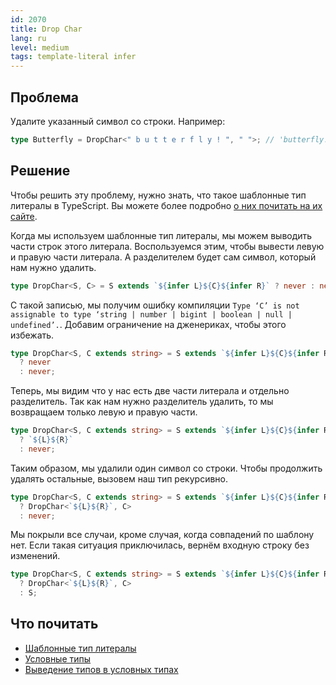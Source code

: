 ```yaml
---
id: 2070
title: Drop Char
lang: ru
level: medium
tags: template-literal infer
---
```


## Проблема

Удалите указанный символ со строки.
Например:

```typescript
type Butterfly = DropChar<" b u t t e r f l y ! ", " ">; // 'butterfly!'
```

## Решение

Чтобы решить эту проблему, нужно знать, что такое шаблонные тип литералы в TypeScript.
Вы можете более подробно [о них почитать на их сайте](https://www.typescriptlang.org/docs/handbook/2/template-literal-types.html).

Когда мы используем шаблонные тип литералы, мы можем выводить части строк этого литерала.
Воспользуемся этим, чтобы вывести левую и правую части литерала.
А разделителем будет сам символ, который нам нужно удалить.

```typescript
type DropChar<S, C> = S extends `${infer L}${C}${infer R}` ? never : never;
```

С такой записью, мы получим ошибку компиляции `Type ‘C’ is not assignable to type ‘string | number | bigint | boolean | null | undefined’.`.
Добавим ограничение на дженериках, чтобы этого избежать.

```typescript
type DropChar<S, C extends string> = S extends `${infer L}${C}${infer R}`
  ? never
  : never;
```

Теперь, мы видим что у нас есть две части литерала и отдельно разделитель.
Так как нам нужно разделитель удалить, то мы возвращаем только левую и правую части.

```typescript
type DropChar<S, C extends string> = S extends `${infer L}${C}${infer R}`
  ? `${L}${R}`
  : never;
```

Таким образом, мы удалили один символ со строки.
Чтобы продолжить удалять остальные, вызовем наш тип рекурсивно.

```typescript
type DropChar<S, C extends string> = S extends `${infer L}${C}${infer R}`
  ? DropChar<`${L}${R}`, C>
  : never;
```

Мы покрыли все случаи, кроме случая, когда совпадений по шаблону нет.
Если такая ситуация приключилась, вернём входную строку без изменений.

```typescript
type DropChar<S, C extends string> = S extends `${infer L}${C}${infer R}`
  ? DropChar<`${L}${R}`, C>
  : S;
```

## Что почитать

- [Шаблонные тип литералы](https://www.typescriptlang.org/docs/handbook/2/template-literal-types.html)
- [Условные типы](https://www.typescriptlang.org/docs/handbook/2/conditional-types.html)
- [Выведение типов в условных типах](https://www.typescriptlang.org/docs/handbook/2/conditional-types.html#inferring-within-conditional-types)
